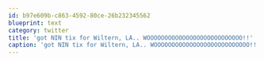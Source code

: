 ```yaml
---
id: b97e609b-c863-4592-80ce-26b232345562
blueprint: text
category: twitter
title: 'got NIN tix for Wiltern, LA.. WOOOOOOOOOOOOOOOOOOOOOOOOOOO!!'
caption: 'got NIN tix for Wiltern, LA.. WOOOOOOOOOOOOOOOOOOOOOOOOOOO!!'
---
```

